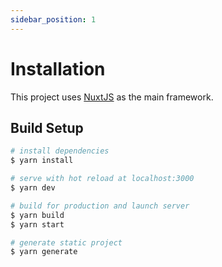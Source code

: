 ```yaml
---
sidebar_position: 1
---
```


# Installation

This project uses [NuxtJS](https://nuxtjs.org/) as the main framework.

## Build Setup

```bash
# install dependencies
$ yarn install

# serve with hot reload at localhost:3000
$ yarn dev

# build for production and launch server
$ yarn build
$ yarn start

# generate static project
$ yarn generate
```
